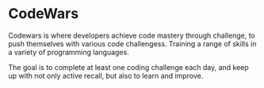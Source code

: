 # CodeWars

Codewars is where developers achieve code mastery through challenge, to push themselves with various code challengess.
Training a range of skills in a variety of programming languages.

The goal is to complete at least one coding challenge each day, and keep up with not only active recall, but also to learn and improve.
